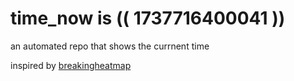 # time_now is (( 1737716400041 ))

an automated repo that shows the currnent time

inspired by [breakingheatmap](https://github.com/breakingheatmap/breakingheatmap)